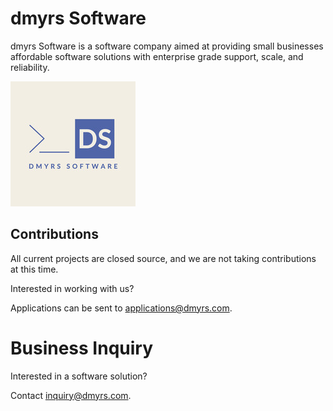 # dmyrs Software

dmyrs Software is a software company aimed at providing small businesses affordable software solutions with enterprise grade support, scale, and reliability.

![dmyrs Software](dmyrsSoftware.jpeg)

## Contributions

All current projects are closed source, and we are not taking contributions at this time.

Interested in working with us?

Applications can be sent to [applications@dmyrs.com](applications@dmyrs.com).

# Business Inquiry

Interested in a software solution?

Contact [inquiry@dmyrs.com](inquiry@dmyrs.com).
